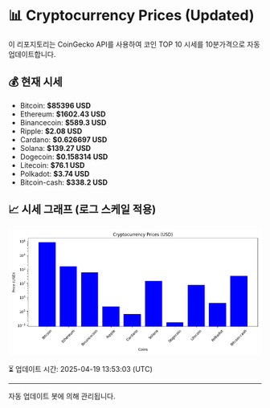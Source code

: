 
# 📊 Cryptocurrency Prices (Updated)

이 리포지토리는 CoinGecko API를 사용하여 코인 TOP 10 시세를 10분가격으로 자동 업데이트합니다.

## 💰 현재 시세
- Bitcoin: **$85396 USD**
- Ethereum: **$1602.43 USD**
- Binancecoin: **$589.3 USD**
- Ripple: **$2.08 USD**
- Cardano: **$0.626697 USD**
- Solana: **$139.27 USD**
- Dogecoin: **$0.158314 USD**
- Litecoin: **$76.1 USD**
- Polkadot: **$3.74 USD**
- Bitcoin-cash: **$338.2 USD**

## 📈 시세 그래프 (로그 스케일 적용)
![Crypto Prices](crypto_prices.png)

⏳ 업데이트 시간: 2025-04-19 13:53:03 (UTC)

---
자동 업데이트 봇에 의해 관리됩니다.
